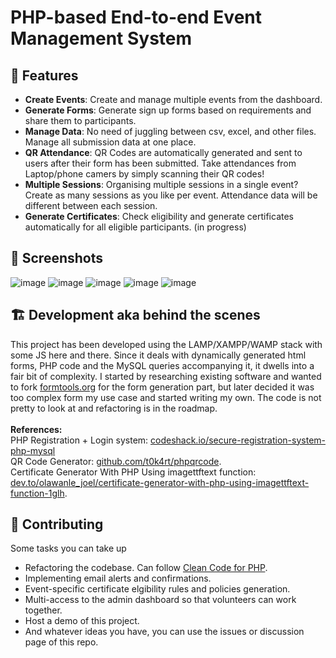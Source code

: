 # PHP-based End-to-end Event Management System

## 🚀 Features

* **Create Events**: Create and manage multiple events from the dashboard. 
* **Generate Forms**: Generate sign up forms based on requirements and share them to participants.
* **Manage Data**: No need of juggling between csv, excel, and other files. Manage all submission data at one place.
* **QR Attendance**: QR Codes are automatically generated and sent to users after their form has been submitted. Take attendances from Laptop/phone camers by simply scanning their QR codes!
* **Multiple Sessions**: Organising multiple sessions in a single event? Create as many sessions as you like per event. Attendance data will be different between each session.
* **Generate Certificates**: Check eligibility and generate certificates automatically for all eligible participants. (in progress)

## 📸 Screenshots
![image](https://github.com/ph4ni/ems/assets/29685411/782874b0-1e94-479b-93c5-ea1fe04fef1a)
![image](https://github.com/ph4ni/ems/assets/29685411/702b28db-1d9c-4b40-b4e7-938ebbd8e89a)
![image](https://github.com/ph4ni/ems/assets/29685411/5b0ebec4-2228-40d8-9021-27f23958bd3a)
![image](https://github.com/ph4ni/ems/assets/29685411/57b9fee0-b147-4dc1-8c23-8181e48db35f)
![image](https://github.com/ph4ni/ems/assets/29685411/b0f0e25d-96fa-4ffa-8f6c-228139dc9bf9)

## 🏗️ Development aka behind the scenes
This project has been developed using the LAMP/XAMPP/WAMP stack with some JS here and there. Since it deals with dynamically generated html forms, PHP code and the MySQL queries accompanying it, it dwells into a fair bit of complexity. I started by researching existing software and wanted to fork [formtools.org](https://formtools.org/) for the form generation part, but later decided it was too complex form my use case and started writing my own. The code is not pretty to look at and refactoring is in the roadmap.<br><br>
**References:**<br>
PHP Registration + Login system: [codeshack.io/secure-registration-system-php-mysql](https://codeshack.io/secure-registration-system-php-mysql/)<br>
QR Code Generator: [github.com/t0k4rt/phpqrcode](https://github.com/t0k4rt/phpqrcode).<br>
Certificate Generator With PHP Using imagettftext function: [dev.to/olawanle_joel/certificate-generator-with-php-using-imagettftext-function-1glh](https://dev.to/olawanle_joel/certificate-generator-with-php-using-imagettftext-function-1glh).

## 🤝 Contributing
Some tasks you can take up
* Refactoring the codebase. Can follow [Clean Code for PHP](https://github.com/piotrplenik/clean-code-php).
* Implementing email alerts and confirmations.
* Event-specific certificate elgibility rules and policies generation.
* Multi-access to the admin dashboard so that volunteers can work together.
* Host a demo of this project.
* And whatever ideas you have, you can use the issues or discussion page of this repo.

